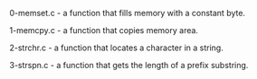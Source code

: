 0-memset.c - a function that fills memory with a constant byte.

1-memcpy.c - a function that copies memory area.

2-strchr.c - a function that locates a character in a string.

3-strspn.c - a function that gets the length of a prefix substring.

